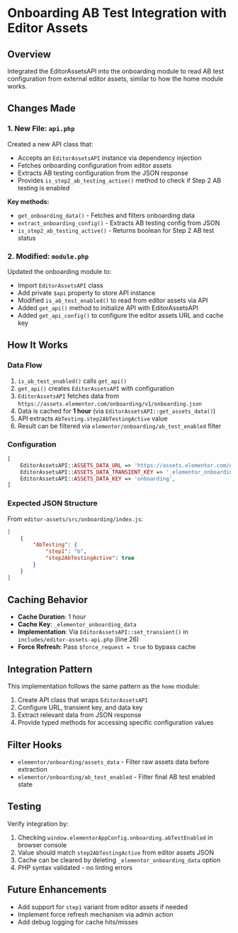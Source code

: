 # Onboarding AB Test Integration with Editor Assets

## Overview
Integrated the EditorAssetsAPI into the onboarding module to read AB test configuration from external editor assets, similar to how the home module works.

## Changes Made

### 1. New File: `api.php`
Created a new API class that:
- Accepts an `EditorAssetsAPI` instance via dependency injection
- Fetches onboarding configuration from editor assets
- Extracts AB testing configuration from the JSON response
- Provides `is_step2_ab_testing_active()` method to check if Step 2 AB testing is enabled

**Key methods:**
- `get_onboarding_data()` - Fetches and filters onboarding data
- `extract_onboarding_config()` - Extracts AB testing config from JSON
- `is_step2_ab_testing_active()` - Returns boolean for Step 2 AB test status

### 2. Modified: `module.php`
Updated the onboarding module to:
- Import `EditorAssetsAPI` class
- Add private `$api` property to store API instance
- Modified `is_ab_test_enabled()` to read from editor assets via API
- Added `get_api()` method to initialize API with EditorAssetsAPI
- Added `get_api_config()` to configure the editor assets URL and cache key

## How It Works

### Data Flow
1. `is_ab_test_enabled()` calls `get_api()`
2. `get_api()` creates `EditorAssetsAPI` with configuration
3. `EditorAssetsAPI` fetches data from `https://assets.elementor.com/onboarding/v1/onboarding.json`
4. Data is cached for **1 hour** (via `EditorAssetsAPI::get_assets_data()`)
5. API extracts `AbTesting.step2AbTestingActive` value
6. Result can be filtered via `elementor/onboarding/ab_test_enabled` filter

### Configuration
```php
[
    EditorAssetsAPI::ASSETS_DATA_URL => 'https://assets.elementor.com/onboarding/v1/onboarding.json',
    EditorAssetsAPI::ASSETS_DATA_TRANSIENT_KEY => '_elementor_onboarding_data',
    EditorAssetsAPI::ASSETS_DATA_KEY => 'onboarding',
]
```

### Expected JSON Structure
From `editor-assets/src/onboarding/index.js`:
```json
[
    {
        "AbTesting": {
            "step1": "b",
            "step2AbTestingActive": true
        }
    }
]
```

## Caching Behavior
- **Cache Duration**: 1 hour
- **Cache Key**: `_elementor_onboarding_data`
- **Implementation**: Via `EditorAssetsAPI::set_transient()` in `includes/editor-assets-api.php` (line 26)
- **Force Refresh**: Pass `$force_request = true` to bypass cache

## Integration Pattern
This implementation follows the same pattern as the `home` module:
1. Create API class that wraps `EditorAssetsAPI`
2. Configure URL, transient key, and data key
3. Extract relevant data from JSON response
4. Provide typed methods for accessing specific configuration values

## Filter Hooks
- `elementor/onboarding/assets_data` - Filter raw assets data before extraction
- `elementor/onboarding/ab_test_enabled` - Filter final AB test enabled state

## Testing
Verify integration by:
1. Checking `window.elementorAppConfig.onboarding.abTestEnabled` in browser console
2. Value should match `step2AbTestingActive` from editor assets JSON
3. Cache can be cleared by deleting `_elementor_onboarding_data` option
4. PHP syntax validated - no linting errors

## Future Enhancements
- Add support for `step1` variant from editor assets if needed
- Implement force refresh mechanism via admin action
- Add debug logging for cache hits/misses

